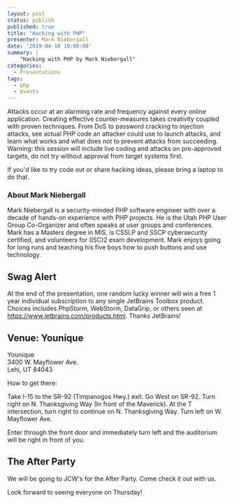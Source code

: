 ```yaml
---
layout: post
status: publish
published: true
title: "Hacking with PHP"
presenter: Mark Niebergall
date: '2019-04-18 19:00:00'
summary: |
    "Hacking with PHP by Mark Niebergall"
categories:
  - Presentations
tags:
  - php
  - events
---
```


Attacks occur at an alarming rate and frequency against every online application. Creating effective counter-measures takes creativity coupled with proven techniques. From DoS to password cracking to injection attacks, see actual PHP code an attacker could use to launch attacks, and learn what works and what does not to prevent attacks from succeeding. Warning: this session will include live coding and attacks on pre-approved targets, do not try without approval from target systems first.

If you'd like to try code out or share hacking ideas, please bring a laptop to do that.

### About Mark Niebergall

Mark Niebergall is a security-minded PHP software engineer with over a decade of hands-on experience with PHP projects. He is the Utah PHP User Group Co-Organizer and often speaks at user groups and conferences. Mark has a Masters degree in MIS, is CSSLP and SSCP cybersecurity certified, and volunteers for (ISC)2 exam development. Mark enjoys going for long runs and teaching his five boys how to push buttons and use technology.

## Swag Alert

At the end of the presentation, one random lucky winner will win a free 1 year individual subscription to any single JetBrains Toolbox product. Choices includes PhpStorm, WebStorm, DataGrip, or others seen at https://www.jetbrains.com/products.html. Thanks JetBrains!

## Venue: Younique

Younique<br/>
3400 W. Mayflower Ave.<br/>
Lehi, UT 84043

How to get there:

Take I-15 to the SR-92 (Timpanogos Hwy.) exit. Go West on SR-92. Turn right on N. Thanksgiving Way (In front of the Maverick). At the T intersection, turn right to continue on N. Thanksgiving Way. Turn left on W. Mayflower Ave.

Enter through the front door and immediately turn left and the auditorium will be right in front of you.

## The After Party

We will be going to JCW's for the After Party. Come check it out with us.

Look forward to seeing everyone on Thursday!
